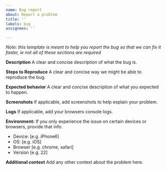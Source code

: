 ```yaml
---
name: Bug report
about: Report a problem
title: ''
labels: bug
assignees: ''

---
```


*Note: this template is meant to help you report the bug so that we can fix it faster, ie not all of these sections are required*

**Description**
A clear and concise description of what the bug is.

**Steps to Reproduce**
A clear and concise way we might be able to reproduce the bug.

**Expected behavior**
A clear and concise description of what you expected to happen.

**Screenshots**
If applicable, add screenshots to help explain your problem.

**Logs**
If applicable, add your browsers console logs.

**Environment:**
If you only experience the issue on certain devices or browsers, provide that info.
 - Device: [e.g. iPhone6]
 - OS: [e.g. iOS]
 - Browser [e.g. chrome, safari]
 - Version [e.g. 22]

**Additional context**
Add any other context about the problem here.
